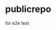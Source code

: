 # publicrepo
for e2e test
















































































































































































































































































































































































































































































































































































































































































































































































































